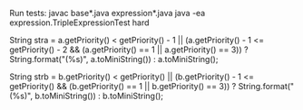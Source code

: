 Run tests:
    javac base\*.java expression\*.java
    java -ea expression.TripleExpressionTest hard





String stra = 
a.getPriority() < getPriority() - 1 
|| (a.getPriority() - 1 <= getPriority() - 2 && (a.getPriority() == 1 || a.getPriority() == 3)) 
? String.format("(%s)", a.toMiniString()) 
: a.toMiniString();

String strb = 
b.getPriority() < getPriority()
|| (b.getPriority() - 1 <= getPriority() && (b.getPriority() == 1 || b.getPriority() == 3)) 
? String.format("(%s)", b.toMiniString()) 
: b.toMiniString();